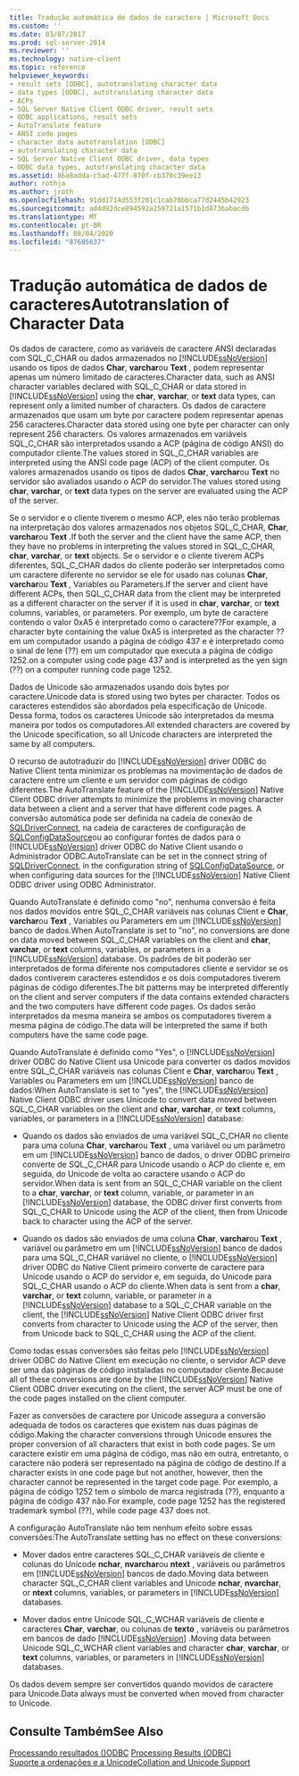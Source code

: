 ```yaml
---
title: Tradução automática de dados de caractere | Microsoft Docs
ms.custom: ''
ms.date: 03/07/2017
ms.prod: sql-server-2014
ms.reviewer: ''
ms.technology: native-client
ms.topic: reference
helpviewer_keywords:
- result sets [ODBC], autotranslating character data
- data types [ODBC], autotranslating character data
- ACPs
- SQL Server Native Client ODBC driver, result sets
- ODBC applications, result sets
- AutoTranslate feature
- ANSI code pages
- character data autotranslation [ODBC]
- autotranslating character data
- SQL Server Native Client ODBC driver, data types
- ODBC data types, autotranslating character data
ms.assetid: 86a8adda-c5ad-477f-870f-cb370c39ee13
author: rothja
ms.author: jroth
ms.openlocfilehash: 91dd1714d553f201c1cab78bbca77d2445b42923
ms.sourcegitcommit: ad4d92dce894592a259721a1571b1d8736abacdb
ms.translationtype: MT
ms.contentlocale: pt-BR
ms.lasthandoff: 08/04/2020
ms.locfileid: "87685637"
---
```

# <a name="autotranslation-of-character-data"></a><span data-ttu-id="03357-102">Tradução automática de dados de caracteres</span><span class="sxs-lookup"><span data-stu-id="03357-102">Autotranslation of Character Data</span></span>
  <span data-ttu-id="03357-103">Os dados de caractere, como as variáveis de caractere ANSI declaradas com SQL_C_CHAR ou dados armazenados no [!INCLUDE[ssNoVersion](../../includes/ssnoversion-md.md)] usando os tipos de dados **Char**, **varchar**ou **Text** , podem representar apenas um número limitado de caracteres.</span><span class="sxs-lookup"><span data-stu-id="03357-103">Character data, such as ANSI character variables declared with SQL_C_CHAR or data stored in [!INCLUDE[ssNoVersion](../../includes/ssnoversion-md.md)] using the **char**, **varchar**, or **text** data types, can represent only a limited number of characters.</span></span> <span data-ttu-id="03357-104">Os dados de caractere armazenados que usam um byte por caractere podem representar apenas 256 caracteres.</span><span class="sxs-lookup"><span data-stu-id="03357-104">Character data stored using one byte per character can only represent 256 characters.</span></span> <span data-ttu-id="03357-105">Os valores armazenados em variáveis SQL_C_CHAR são interpretados usando a ACP (página de código ANSI) do computador cliente.</span><span class="sxs-lookup"><span data-stu-id="03357-105">The values stored in SQL_C_CHAR variables are interpreted using the ANSI code page (ACP) of the client computer.</span></span> <span data-ttu-id="03357-106">Os valores armazenados usando os tipos de dados **Char**, **varchar**ou **Text** no servidor são avaliados usando o ACP do servidor.</span><span class="sxs-lookup"><span data-stu-id="03357-106">The values stored using **char**, **varchar**, or **text** data types on the server are evaluated using the ACP of the server.</span></span>  
  
 <span data-ttu-id="03357-107">Se o servidor e o cliente tiverem o mesmo ACP, eles não terão problemas na interpretação dos valores armazenados nos objetos SQL_C_CHAR, **Char**, **varchar**ou **Text** .</span><span class="sxs-lookup"><span data-stu-id="03357-107">If both the server and the client have the same ACP, then they have no problems in interpreting the values stored in SQL_C_CHAR, **char**, **varchar**, or **text** objects.</span></span> <span data-ttu-id="03357-108">Se o servidor e o cliente tiverem ACPs diferentes, SQL_C_CHAR dados do cliente poderão ser interpretados como um caractere diferente no servidor se ele for usado nas colunas **Char**, **varchar**ou **Text** , Variables ou Parameters.</span><span class="sxs-lookup"><span data-stu-id="03357-108">If the server and client have different ACPs, then SQL_C_CHAR data from the client may be interpreted as a different character on the server if it is used in **char**, **varchar**, or **text** columns, variables, or parameters.</span></span> <span data-ttu-id="03357-109">Por exemplo, um byte de caractere contendo o valor 0xA5 é interpretado como o caractere??</span><span class="sxs-lookup"><span data-stu-id="03357-109">For example, a character byte containing the value 0xA5 is interpreted as the character ??</span></span> <span data-ttu-id="03357-110">em um computador usando a página de código 437 e é interpretado como o sinal de Iene (??) em um computador que executa a página de código 1252.</span><span class="sxs-lookup"><span data-stu-id="03357-110">on a computer using code page 437 and is interpreted as the yen sign (??) on a computer running code page 1252.</span></span>  
  
 <span data-ttu-id="03357-111">Dados de Unicode são armazenados usando dois bytes por caractere.</span><span class="sxs-lookup"><span data-stu-id="03357-111">Unicode data is stored using two bytes per character.</span></span> <span data-ttu-id="03357-112">Todos os caracteres estendidos são abordados pela especificação de Unicode. Dessa forma, todos os caracteres Unicode são interpretados da mesma maneira por todos os computadores.</span><span class="sxs-lookup"><span data-stu-id="03357-112">All extended characters are covered by the Unicode specification, so all Unicode characters are interpreted the same by all computers.</span></span>  
  
 <span data-ttu-id="03357-113">O recurso de autotraduzir do [!INCLUDE[ssNoVersion](../../includes/ssnoversion-md.md)] driver ODBC do Native Client tenta minimizar os problemas na movimentação de dados de caractere entre um cliente e um servidor com páginas de código diferentes.</span><span class="sxs-lookup"><span data-stu-id="03357-113">The AutoTranslate feature of the [!INCLUDE[ssNoVersion](../../includes/ssnoversion-md.md)] Native Client ODBC driver attempts to minimize the problems in moving character data between a client and a server that have different code pages.</span></span> <span data-ttu-id="03357-114">A conversão automática pode ser definida na cadeia de conexão de [SQLDriverConnect](../native-client-odbc-api/sqldriverconnect.md), na cadeia de caracteres de configuração de [SQLConfigDataSource](../native-client-odbc-api/sqlconfigdatasource.md)ou ao configurar fontes de dados para o [!INCLUDE[ssNoVersion](../../includes/ssnoversion-md.md)] driver ODBC do Native Client usando o Administrador ODBC.</span><span class="sxs-lookup"><span data-stu-id="03357-114">AutoTranslate can be set in the connect string of [SQLDriverConnect](../native-client-odbc-api/sqldriverconnect.md), in the configuration string of [SQLConfigDataSource](../native-client-odbc-api/sqlconfigdatasource.md), or when configuring data sources for the [!INCLUDE[ssNoVersion](../../includes/ssnoversion-md.md)] Native Client ODBC driver using ODBC Administrator.</span></span>  
  
 <span data-ttu-id="03357-115">Quando AutoTranslate é definido como "no", nenhuma conversão é feita nos dados movidos entre SQL_C_CHAR variáveis nas colunas Client e **Char**, **varchar**ou **Text** , Variables ou Parameters em um [!INCLUDE[ssNoVersion](../../includes/ssnoversion-md.md)] banco de dados.</span><span class="sxs-lookup"><span data-stu-id="03357-115">When AutoTranslate is set to "no", no conversions are done on data moved between SQL_C_CHAR variables on the client and **char**, **varchar**, or **text** columns, variables, or parameters in a [!INCLUDE[ssNoVersion](../../includes/ssnoversion-md.md)] database.</span></span> <span data-ttu-id="03357-116">Os padrões de bit poderão ser interpretados de forma diferente nos computadores cliente e servidor se os dados contiverem caracteres estendidos e os dois computadores tiverem páginas de código diferentes.</span><span class="sxs-lookup"><span data-stu-id="03357-116">The bit patterns may be interpreted differently on the client and server computers if the data contains extended characters and the two computers have different code pages.</span></span> <span data-ttu-id="03357-117">Os dados serão interpretados da mesma maneira se ambos os computadores tiverem a mesma página de código.</span><span class="sxs-lookup"><span data-stu-id="03357-117">The data will be interpreted the same if both computers have the same code page.</span></span>  
  
 <span data-ttu-id="03357-118">Quando AutoTranslate é definido como "Yes", o [!INCLUDE[ssNoVersion](../../includes/ssnoversion-md.md)] driver ODBC do Native Client usa Unicode para converter os dados movidos entre SQL_C_CHAR variáveis nas colunas Client e **Char**, **varchar**ou **Text** , Variables ou Parameters em um [!INCLUDE[ssNoVersion](../../includes/ssnoversion-md.md)] banco de dados:</span><span class="sxs-lookup"><span data-stu-id="03357-118">When AutoTranslate is set to "yes", the [!INCLUDE[ssNoVersion](../../includes/ssnoversion-md.md)] Native Client ODBC driver uses Unicode to convert data moved between SQL_C_CHAR variables on the client and **char**, **varchar**, or **text** columns, variables, or parameters in a [!INCLUDE[ssNoVersion](../../includes/ssnoversion-md.md)] database:</span></span>  
  
-   <span data-ttu-id="03357-119">Quando os dados são enviados de uma variável SQL_C_CHAR no cliente para uma coluna **Char**, **varchar**ou **Text** , uma variável ou um parâmetro em um [!INCLUDE[ssNoVersion](../../includes/ssnoversion-md.md)] banco de dados, o driver ODBC primeiro converte de SQL_C_CHAR para Unicode usando o ACP do cliente e, em seguida, do Unicode de volta ao caractere usando o ACP do servidor.</span><span class="sxs-lookup"><span data-stu-id="03357-119">When data is sent from an SQL_C_CHAR variable on the client to a **char**, **varchar**, or **text** column, variable, or parameter in an [!INCLUDE[ssNoVersion](../../includes/ssnoversion-md.md)] database, the ODBC driver first converts from SQL_C_CHAR to Unicode using the ACP of the client, then from Unicode back to character using the ACP of the server.</span></span>  
  
-   <span data-ttu-id="03357-120">Quando os dados são enviados de uma coluna **Char**, **varchar**ou **Text** , variável ou parâmetro em um [!INCLUDE[ssNoVersion](../../includes/ssnoversion-md.md)] banco de dados para uma SQL_C_CHAR variável no cliente, o [!INCLUDE[ssNoVersion](../../includes/ssnoversion-md.md)] driver ODBC do Native Client primeiro converte de caractere para Unicode usando o ACP do servidor e, em seguida, do Unicode para SQL_C_CHAR usando o ACP do cliente.</span><span class="sxs-lookup"><span data-stu-id="03357-120">When data is sent from a **char**, **varchar**, or **text** column, variable, or parameter in a [!INCLUDE[ssNoVersion](../../includes/ssnoversion-md.md)] database to a SQL_C_CHAR variable on the client, the [!INCLUDE[ssNoVersion](../../includes/ssnoversion-md.md)] Native Client ODBC driver first converts from character to Unicode using the ACP of the server, then from Unicode back to SQL_C_CHAR using the ACP of the client.</span></span>  
  
 <span data-ttu-id="03357-121">Como todas essas conversões são feitas pelo [!INCLUDE[ssNoVersion](../../includes/ssnoversion-md.md)] driver ODBC do Native Client em execução no cliente, o servidor ACP deve ser uma das páginas de código instaladas no computador cliente.</span><span class="sxs-lookup"><span data-stu-id="03357-121">Because all of these conversions are done by the [!INCLUDE[ssNoVersion](../../includes/ssnoversion-md.md)] Native Client ODBC driver executing on the client, the server ACP must be one of the code pages installed on the client computer.</span></span>  
  
 <span data-ttu-id="03357-122">Fazer as conversões de caractere por Unicode assegura a conversão adequada de todos os caracteres que existem nas duas páginas de código.</span><span class="sxs-lookup"><span data-stu-id="03357-122">Making the character conversions through Unicode ensures the proper conversion of all characters that exist in both code pages.</span></span> <span data-ttu-id="03357-123">Se um caractere existir em uma página de código, mas não em outra, entretanto, o caractere não poderá ser representado na página de código de destino.</span><span class="sxs-lookup"><span data-stu-id="03357-123">If a character exists in one code page but not another, however, then the character cannot be represented in the target code page.</span></span> <span data-ttu-id="03357-124">Por exemplo, a página de código 1252 tem o símbolo de marca registrada (??), enquanto a página de código 437 não.</span><span class="sxs-lookup"><span data-stu-id="03357-124">For example, code page 1252 has the registered trademark symbol (??), while code page 437 does not.</span></span>  
  
 <span data-ttu-id="03357-125">A configuração AutoTranslate não tem nenhum efeito sobre essas conversões:</span><span class="sxs-lookup"><span data-stu-id="03357-125">The AutoTranslate setting has no effect on these conversions:</span></span>  
  
-   <span data-ttu-id="03357-126">Mover dados entre caracteres SQL_C_CHAR variáveis de cliente e colunas do Unicode **nchar**, **nvarchar**ou **ntext** , variáveis ou parâmetros em [!INCLUDE[ssNoVersion](../../includes/ssnoversion-md.md)] bancos de dado.</span><span class="sxs-lookup"><span data-stu-id="03357-126">Moving data between character SQL_C_CHAR client variables and Unicode **nchar**, **nvarchar**, or **ntext** columns, variables, or parameters in [!INCLUDE[ssNoVersion](../../includes/ssnoversion-md.md)] databases.</span></span>  
  
-   <span data-ttu-id="03357-127">Mover dados entre Unicode SQL_C_WCHAR variáveis de cliente e caracteres **Char**, **varchar**, ou colunas de **texto** , variáveis ou parâmetros em bancos de dado [!INCLUDE[ssNoVersion](../../includes/ssnoversion-md.md)] .</span><span class="sxs-lookup"><span data-stu-id="03357-127">Moving data between Unicode SQL_C_WCHAR client variables and character **char**, **varchar**, or **text** columns, variables, or parameters in [!INCLUDE[ssNoVersion](../../includes/ssnoversion-md.md)] databases.</span></span>  
  
 <span data-ttu-id="03357-128">Os dados devem sempre ser convertidos quando movidos de caractere para Unicode.</span><span class="sxs-lookup"><span data-stu-id="03357-128">Data always must be converted when moved from character to Unicode.</span></span>  
  
## <a name="see-also"></a><span data-ttu-id="03357-129">Consulte Também</span><span class="sxs-lookup"><span data-stu-id="03357-129">See Also</span></span>  
 <span data-ttu-id="03357-130">[Processando resultados &#40;&#41;ODBC](processing-results-odbc.md) </span><span class="sxs-lookup"><span data-stu-id="03357-130">[Processing Results &#40;ODBC&#41;](processing-results-odbc.md) </span></span>  
 [<span data-ttu-id="03357-131">Suporte a ordenações e a Unicode</span><span class="sxs-lookup"><span data-stu-id="03357-131">Collation and Unicode Support</span></span>](../collations/collation-and-unicode-support.md)  
  
  
